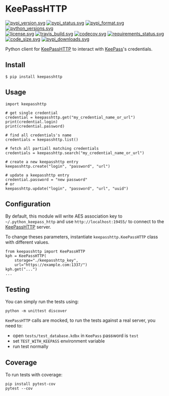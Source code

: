 # KeePassHTTP

[![pypi_version.svg][pypi_version.svg]][pypi_project.url]
[![pypi_status.svg][pypi_status.svg]][pypi_project.url]
[![pypi_format.svg][pypi_format.svg]][pypi_project.url]
[![python_versions.svg][python_versions.svg]][pypi_project.url]  
[![license.svg][license.svg]][license.url]
[![travis_build.svg][travis_build.svg]][travis.url]
[![codecov.svg][codecov.svg]][codecov.url]
[![requirements_status.svg][requirements_status.svg]][requires.url]
[![code_size.svg][code_size.svg]][pypi_project.url]
[![pypi_downloads.svg][pypi_downloads.svg]][pypi_project.url]


Python client for [KeePassHTTP][keepasshttp.url] to interact with [KeePass][keepass.url]'s credentials.


## Install

    $ pip install keepasshttp
    

## Usage

    import keepasshttp
    
    # get single credential
    credential = keepasshttp.get("my_credential_name_or_url")
    print(credential.login)
    print(credential.password)
    
    # find all credentials's name
    credentials = keepasshttp.list()
    
    # fetch all partiall matching credentials
    credentials = keepasshttp.search("my_credential_name_or_url")
    
    # create a new keepasshttp entry
    keepasshttp.create("login", "password", "url")
    
    # update a keepasshttp entry
    credential.password = "new password"
    # or
    keepasshttp.update("login", "password", "url", "uuid")


## Configuration

By default, this module will write AES association key to `~/.python_keepass_http`
and use `http://localhost:19455/` to connect to the [KeePassHTTP][keepasshttp.url] server.

To change theses parameters, instantiate `keepasshttp.KeePassHTTP` class with different values.

    from keepasshttp import KeePassHTTP
    kph = KeePassHTTP(
        storage="./keepasshttp_key", 
        url="https://example.com:1337/")
    kph.get("...")
    ...
    
    
## Testing

You can simply run the tests using:

    python -m unittest discover
    
`KeePassHTTP` calls are mocked, to run the tests against a real server, you need to:
 
   - open `tests/test_database.kdbx` in `KeePass` password is `test`
   - set `TEST_WITH_KEEPASS` environment variable
   - run test normally


## Coverage

To run tests with coverage:

    pip install pytest-cov
    pytest --cov
    

[comment]: # (Urls references)
[pypi_project.url]: https://pypi.org/project/keepasshttp/
[license.url]: ./LICENSE.txt
[travis.url]: https://travis-ci.org/cyrbil/python_keepass_http
[codecov.url]: https://codecov.io/github/cyrbil/python_keepass_http
[requires.url]: https://requires.io/github/cyrbil/python_keepass_http/requirements/?branch=master
[keepasshttp.url]: https://github.com/pfn/keepasshttp
[keepass.url]: https://keepass.info/

[comment]: # (Images references)
[pypi_version.svg]: https://img.shields.io/pypi/v/keepasshttp.svg "PYPI KeePassHTTP"
[pypi_status.svg]: https://img.shields.io/pypi/status/keepasshttp.svg "PYPI KeePassHTTP"
[pypi_format.svg]: https://img.shields.io/pypi/format/keepasshttp.svg "PYPI KeePassHTTP"
[python_versions.svg]: https://img.shields.io/pypi/pyversions/keepasshttp.svg "PYPI KeePassHTTP"
[license.svg]: https://img.shields.io/github/license/cyrbil/python_keepass_http.svg "MIT"
[travis_build.svg]: https://img.shields.io/travis/cyrbil/python_keepass_http/master.svg "travis.org"
[codecov.svg]: https://codecov.io/github/cyrbil/python_keepass_http/coverage.svg?branch=master "codecov.io"
[requirements_status.svg]: https://img.shields.io/requires/github/cyrbil/python_keepass_http.svg "requires.io"
[code_size.svg]: https://img.shields.io/github/languages/code-size/cyrbil/python_keepass_http.svg "All files"
[pypi_downloads.svg]: https://img.shields.io/pypi/dm/keepasshttp.svg "PYPI KeePassHTTP"

